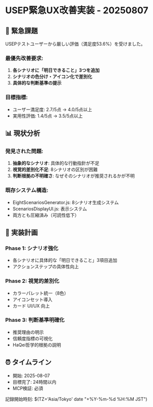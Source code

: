 # USEP緊急UX改善実装 - 20250807

## 🚨 緊急課題
USEPテストユーザーから厳しい評価（満足度53.6%）を受けました。

### 最優先改善要求:
1. **各シナリオに「明日できること」3つを追加**
2. **シナリオの色分け・アイコン化で差別化**
3. **具体的な判断基準の提示**

### 目標指標:
- ユーザー満足度: 2.7/5点 → 4.0/5点以上
- 実用性評価: 1.4/5点 → 3.5/5点以上

## 📊 現状分析

### 発見された問題:
1. **抽象的なシナリオ**: 具体的な行動指針が不足
2. **視覚的差別化不足**: 8シナリオの区別が困難
3. **判断根拠の不明確さ**: なぜそのシナリオが推奨されるかが不明

### 既存システム構造:
- EightScenariosGenerator.js: 8シナリオ生成システム
- ScenariosDisplayUI.js: 表示システム
- 両方とも圧縮済み（可読性低下）

## 🎯 実装計画

### Phase 1: シナリオ強化
- 各シナリオに具体的な「明日できること」3項目追加
- アクションステップの具体性向上

### Phase 2: 視覚的差別化
- カラーパレット統一（8色）
- アイコンセット導入
- カード UI/UX 向上

### Phase 3: 判断基準明確化
- 推奨理由の明示
- 信頼度指標の可視化
- HaQei哲学的根拠の説明

## ⏰ タイムライン
- 開始: 2025-08-07
- 目標完了: 24時間以内
- MCP検証: 必須

記録開始時刻: $(TZ='Asia/Tokyo' date "+%Y-%m-%d %H:%M JST")